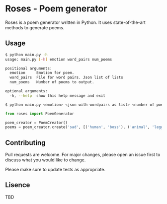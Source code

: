 # Roses - Poem generator

Roses is a poem generator written in Python. It uses state-of-the-art methods to generate poems.

## Usage
```bash
$ python main.py -h
usage: main.py [-h] emotion word_pairs num_poems

positional arguments:
  emotion     Emotion for poem.
  word_pairs  File for word pairs. Json list of lists
  num_poems   Number of poems to output.

optional arguments:
  -h, --help  show this help message and exit

$ python main.py <emotion> <json with wordpairs as list> <number of poems to generate>

```

```python
from roses import PoemGenerator

poem_creator = PoemCreator()
poems = poem_creator.create('sad', [('human', 'boss'), ('animal', 'legged')], 10)

```

## Contributing
Pull requests are welcome. For major changes, please open an issue first to discuss what you would like to change.

Please make sure to update tests as appropriate.

## Lisence
TBD